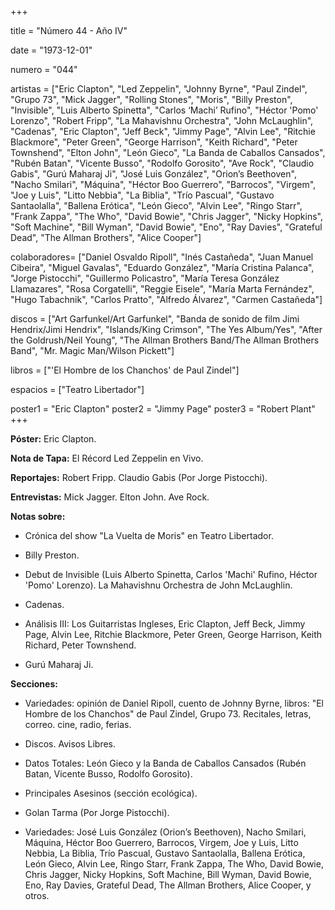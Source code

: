 +++

title = "Número 44 - Año IV"

date = "1973-12-01"

numero = "044"

artistas = ["Eric Clapton", "Led Zeppelin", "Johnny Byrne", "Paul Zindel", "Grupo 73", "Mick Jagger", "Rolling Stones", "Moris", "Billy Preston", "Invisible", "Luis Alberto Spinetta", "Carlos ‘Machi’ Rufino", "Héctor 'Pomo' Lorenzo", "Robert Fripp", "La Mahavishnu Orchestra", "John McLaughlin", "Cadenas", "Eric Clapton", "Jeff Beck", "Jimmy Page", "Alvin Lee", "Ritchie Blackmore", "Peter Green", "George Harrison", "Keith Richard", "Peter Townshend", "Elton John", "León Gieco", "La Banda de Caballos Cansados", "Rubén Batan", "Vicente Busso", "Rodolfo Gorosito", "Ave Rock", "Claudio Gabis", "Gurú Maharaj Ji", "José Luis González", "Orion’s Beethoven", "Nacho Smilari", "Máquina", "Héctor Boo Guerrero", "Barrocos", "Virgem", "Joe y Luis", "Litto Nebbia", "La Biblia", "Trío Pascual", "Gustavo Santaolalla", "Ballena Erótica", "León Gieco", "Alvin Lee", "Ringo Starr", "Frank Zappa", "The Who", "David Bowie", "Chris Jagger", "Nicky Hopkins", "Soft Machine", "Bill Wyman", "David Bowie", "Eno", "Ray Davies", "Grateful Dead", "The Allman Brothers", "Alice Cooper"]

colaboradores= ["Daniel Osvaldo Ripoll", "Inés Castañeda", "Juan Manuel Cibeira", "Miguel Gavalas", "Eduardo González", "María Cristina Palanca", "Jorge Pistocchi", "Guillermo Policastro", "María Teresa González Llamazares", "Rosa Corgatelli", "Reggie Eisele", "María Marta Fernández", "Hugo Tabachnik", "Carlos Pratto", "Alfredo Álvarez", "Carmen Castañeda"]

discos = ["Art Garfunkel/Art Garfunkel", "Banda de sonido de film Jimi Hendrix/Jimi Hendrix", "Islands/King Crimson", "The Yes Album/Yes", "After the Goldrush/Neil Young", "The Allman Brothers Band/The Allman Brothers Band", "Mr. Magic Man/Wilson Pickett"]

libros = ["'El Hombre de los Chanchos' de Paul Zindel"]

espacios = ["Teatro Libertador"]

poster1 = "Eric Clapton"
poster2 = "Jimmy Page"
poster3 = "Robert Plant"
+++

**Póster:** Eric Clapton. 

**Nota de Tapa:** El Récord Led Zeppelin en Vivo. 

**Reportajes:** Robert Fripp. Claudio Gabis (Por Jorge Pistocchi).

**Entrevistas:** Mick Jagger. Elton John. Ave Rock. 

**Notas sobre:**

- Crónica del show "La Vuelta de Moris" en Teatro Libertador. 

- Billy Preston. 

- Debut de Invisible (Luis Alberto Spinetta, Carlos 'Machi' Rufino, Héctor 'Pomo' Lorenzo). La Mahavishnu Orchestra de John McLaughlin. 

- Cadenas.

- Análisis III: Los Guitarristas Ingleses, Eric Clapton, Jeff Beck, Jimmy Page, Alvin Lee, Ritchie Blackmore, Peter Green, George Harrison, Keith Richard, Peter Townshend.

- Gurú Maharaj Ji. 


**Secciones:**

- Variedades: opinión de Daniel Ripoll, cuento de Johnny Byrne, libros: "El Hombre de los Chanchos" de Paul Zindel, Grupo 73. Recitales, letras, correo. cine, radio, ferias. 

- Discos. Avisos Libres. 

- Datos Totales: León Gieco y la Banda de Caballos Cansados (Rubén Batan, Vicente Busso, Rodolfo Gorosito).

- Principales Asesinos (sección ecológica). 

- Golan Tarma (Por Jorge Pistocchi). 

- Variedades: José Luis González (Orion’s Beethoven), Nacho Smilari, Máquina, Héctor Boo Guerrero, Barrocos, Virgem, Joe y Luis, Litto Nebbia, La Biblia, Trío Pascual, Gustavo Santaolalla, Ballena Erótica, León Gieco, Alvin Lee, Ringo Starr, Frank Zappa, The Who, David Bowie, Chris Jagger, Nicky Hopkins, Soft Machine, Bill Wyman, David Bowie, Eno, Ray Davies, Grateful Dead, The Allman Brothers, Alice Cooper, y otros. 
